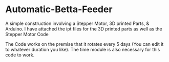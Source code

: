 # Automatic-Betta-Feeder
A simple construction involving a Stepper Motor, 3D printed Parts, &amp; Arduino. 
I have attached the ipt files for the 3D printed parts as well as the Stepper Motor Code 

The Code works on the premise that it rotates every 5 days (You can edit it to whatever duration you like). The time module is also necessary for this code to work. 
